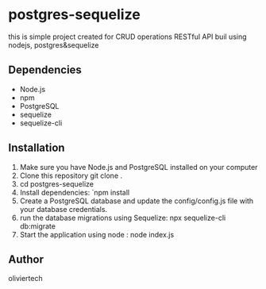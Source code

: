 # postgres-sequelize
this is simple project created for CRUD operations RESTful API buil using nodejs, postgres&amp;sequelize


## Dependencies

- Node.js
- npm
- PostgreSQL
- sequelize
- sequelize-cli

## Installation
1. Make sure you have Node.js and PostgreSQL installed on your computer
2. Clone this  repository git clone .
3. cd postgres-sequelize
4. Install dependencies: `npm install
5. Create a PostgreSQL database and update the config/config.js file with your database credentials.
6. run the database migrations using Sequelize:  npx sequelize-cli db:migrate
7. Start the application using node :  node index.js

## Author

oliviertech
